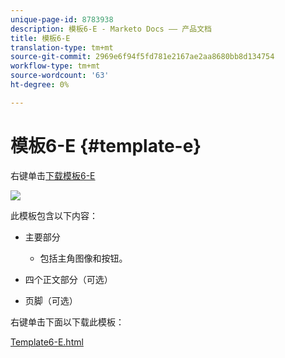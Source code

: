 ```yaml
---
unique-page-id: 8783938
description: 模板6-E - Marketo Docs —— 产品文档
title: 模板6-E
translation-type: tm+mt
source-git-commit: 2969e6f94f5fd781e2167ae2aa8680bb8d134754
workflow-type: tm+mt
source-wordcount: '63'
ht-degree: 0%

---
```



# 模板6-E {#template-e}

右键单击[下载模板6-E](http://docs.marketo.com/download/attachments/8783938/template-6e.html?version=1&amp;modificationdate=1437693231000&amp;api=v2)

![](assets/image2015-7-29-14-3a8-3a54.png)

此模板包含以下内容：

* 主要部分

   * 包括主角图像和按钮。

* 四个正文部分（可选）
* 页脚（可选）

右键单击下面以下载此模板：

[Template6-E.html](http://docs.marketo.com/download/attachments/8783938/template-6e.html?version=1&amp;modificationdate=1437693231000&amp;api=v2)
